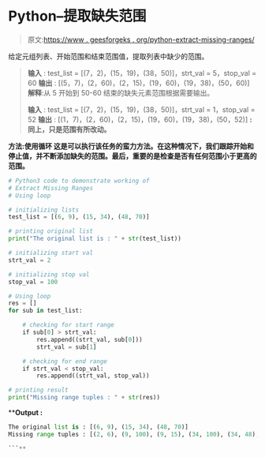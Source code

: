 # Python–提取缺失范围

> 原文:[https://www . geesforgeks . org/python-extract-missing-ranges/](https://www.geeksforgeeks.org/python-extract-missing-ranges/)

给定元组列表、开始范围和结束范围值，提取列表中缺少的范围。

> **输入** : test_list = [(7，2)，(15，19)，(38，50)]，strt_val = 5，stop_val = 60
> **输出** : [(5，7)，(2，60)，(2，15)，(19，60)，(19，38)，(50，60)]
> **解释**:从 5 开始到 50-60 结束的缺失元素范围根据需要输出。
> 
> **输入** : test_list = [(7，2)，(15，19)，(38，50)]，strt_val = 1，stop_val = 52
> **输出** : [(1，7)，(2，60)，(2，15)，(19，60)，(19，38)，(50，52)]
> **:同上，只是范围有所改动。**

****方法:使用循环**
这是可以执行该任务的蛮力方法。在这种情况下，我们跟踪开始和停止值，并不断添加缺失的范围。最后，重要的是检查是否有任何范围小于更高的范围。**

```py
# Python3 code to demonstrate working of 
# Extract Missing Ranges
# Using loop

# initializing lists
test_list = [(6, 9), (15, 34), (48, 70)]

# printing original list
print("The original list is : " + str(test_list))

# initializing start val 
strt_val = 2

# initializing stop val 
stop_val = 100

# Using loop
res = []
for sub in test_list:

    # checking for start range
    if sub[0] > strt_val:
        res.append((strt_val, sub[0]))
        strt_val = sub[1]

    # checking for end range
    if strt_val < stop_val:
        res.append((strt_val, stop_val))

# printing result 
print("Missing range tuples : " + str(res)) 
```

****Output :**

```py
The original list is : [(6, 9), (15, 34), (48, 70)]
Missing range tuples : [(2, 6), (9, 100), (9, 15), (34, 100), (34, 48), (70, 100)]

```**